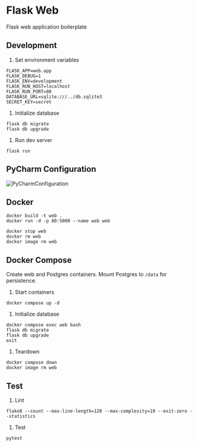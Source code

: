 # Flask Web

Flask web application boilerplate

## Development

1. Set environment variables

```
FLASK_APP=web.app
FLASK_DEBUG=1
FLASK_ENV=development
FLASK_RUN_HOST=localhost
FLASK_RUN_PORT=80
DATABASE_URL=sqlite:///../db.sqlite3
SECRET_KEY=secret
```

1. Initialize database

```
flask db migrate
flask db upgrade
```

1. Run dev server

```
flask run
```

## PyCharm Configuration

![PyCharmConfiguration](https://i.imgur.com/9f21iNs.png)

## Docker
```
docker build -t web .
docker run -d -p 80:5000 --name web web

docker stop web
docker rm web
docker image rm web
```

## Docker Compose

Create web and Postgres containers. Mount Postgres to `/data` for persistence.

1. Start containers

```
docker compose up -d
```

1. Initialize database

```
docker compose exec web bash
flask db migrate
flask db upgrade
exit
```

1. Teardown

```
docker compose down
docker image rm web
```

## Test

1. Lint

```
flake8 --count --max-line-length=120 --max-complexity=10 --exit-zero --statistics
```

1. Test

```
pytest
```
